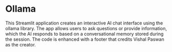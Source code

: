 # Ollama
This Streamlit application creates an interactive AI chat interface using the ollama library. The app allows users to ask questions or provide information, which the AI responds to based on a conversational memory stored during the session. The code is enhanced with a footer that credits Vishal Paswan as the creator.
